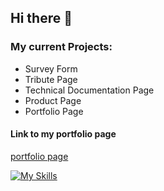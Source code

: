 ## Hi there 👋

### My current Projects:
- Survey Form
- Tribute Page
- Technical Documentation Page
- Product Page
- Portfolio Page

#### Link to my portfolio page
[portfolio page](https://RonnieCargo.github.io/myportfolio)

[![My Skills](https://skillicons.dev/icons?i=js,html,css,wasm)](https://skillicons.dev)

<!--
**RonnieCargo/RonnieCargo** is a ✨ _special_ ✨ repository because its `README.md` (this file) appears on your GitHub profile.

Here are some ideas to get you started:

- 🔭 I’m currently working on ...
- 🌱 I’m currently learning ...
- 👯 I’m looking to collaborate on ...
- 🤔 I’m looking for help with ...
- 💬 Ask me about ...
- 📫 How to reach me: ...
- 😄 Pronouns: ...
- ⚡ Fun fact: ...
-->
